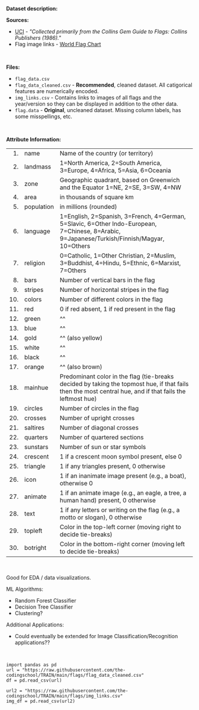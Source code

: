 **Dataset description:**

**Sources:**
- [UCI](https://archive.ics.uci.edu/dataset/40/flags) - *"Collected primarily from the Collins Gem Guide to Flags: Collins Publishers (1986)."*
- Flag image links - [World Flag Chart](https://flaglog.com)

<br />

**Files:**
- `flag_data.csv`
- `flag_data_cleaned.csv` - **Recommended**, cleaned dataset. All catigorical features are numerically encoded.
- `img_links.csv` - Contains links to images of all flags and the year/version so they can be displayed in addition to the other data.
- `flag.data` - **Original**, uncleaned dataset. Missing column labels, has some misspellings, etc.

<br />

**Attribute Information:**

|     |     |     |
| --: | --- | --- |
|  1. | name | Name of the country (or territory) |
|  2. | landmass | 1=North America, 2=South America, 3=Europe, 4=Africa, 5=Asia, 6=Oceania |
|  3. | zone | Geographic quadrant, based on Greenwich and the Equator 1=NE, 2=SE, 3=SW, 4=NW |
|  4. | area | in thousands of square km |
|  5. | population | in millions (rounded) |
|  6. | language | 1=English, 2=Spanish, 3=French, 4=German, 5=Slavic, 6=Other Indo-European, 7=Chinese, 8=Arabic, 9=Japanese/Turkish/Finnish/Magyar, 10=Others |
|  7. | religion | 0=Catholic, 1=Other Christian, 2=Muslim, 3=Buddhist, 4=Hindu, 5=Ethnic, 6=Marxist, 7=Others |
|  8. | bars | Number of vertical bars in the flag |
|  9. | stripes | Number of horizontal stripes in the flag |
| 10. | colors | Number of different colors in the flag |
| 11. | red | 0 if red absent, 1 if red present in the flag |
| 12. | green | ^^ |
| 13. | blue | ^^ |
| 14. | gold | ^^ (also yellow) |
| 15. | white | ^^ |
| 16. | black | ^^ |
| 17. | orange |  ^^ (also brown) |
| 18. | mainhue | Predominant color in the flag (tie-breaks decided by taking the topmost hue, if that fails then the most central hue, and if that fails the leftmost hue) |
| 19. | circles |  Number of circles in the flag |
| 20. | crosses | Number of upright crosses |
| 21. | saltires | Number of diagonal crosses |
| 22. | quarters | Number of quartered sections |
| 23. | sunstars | Number of sun or star symbols |
| 24. | crescent | 1 if a crescent moon symbol present, else 0 |
| 25. | triangle | 1 if any triangles present, 0 otherwise |
| 26. | icon | 1 if an inanimate image present (e.g., a boat), otherwise 0 |
| 27. | animate | 1 if an animate image (e.g., an eagle, a tree, a human hand) present, 0 otherwise |
| 28. | text | 1 if any letters or writing on the flag (e.g., a motto or slogan), 0 otherwise |
| 29. | topleft | Color in the top-left corner (moving right to decide tie-breaks) |
| 30. | botright | Color in the bottom-right corner (moving left to decide tie-breaks) |

<br />

Good for EDA / data visualizations.

ML Algorithms:
- Random Forest Classifier
- Decision Tree Classifier
- Clustering?

Additional Applications:
- Could eventually be extended for Image Classification/Recognition applications??

<br />

```
import pandas as pd
url = "https://raw.githubusercontent.com/the-codingschool/TRAIN/main/flags/flag_data_cleaned.csv"
df = pd.read_csv(url)

url2 = "https://raw.githubusercontent.com/the-codingschool/TRAIN/main/flags/img_links.csv"
img_df = pd.read_csv(url2)
```
